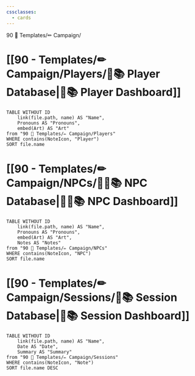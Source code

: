 ```yaml
---
cssclasses:
  - cards
---
```

90 🧩 Templates/✏ Campaign/
# [[90 - Templates/✏ Campaign/Players/🧙📚 Player Database|🧙📚 Player Dashboard]]
```dataview
TABLE WITHOUT ID 
	link(file.path, name) AS "Name", 
	Pronouns AS "Pronouns",
	embed(Art) AS "Art"
from "90 🧩 Templates/✏ Campaign/Players"
WHERE contains(NoteIcon, "Player")
SORT file.name
```

# [[90 - Templates/✏ Campaign/NPCs/👨‍🌾📚 NPC Database|👨‍🌾📚 NPC Dashboard]]
```dataview
TABLE WITHOUT ID 
	link(file.path, name) AS "Name", 
	Pronouns AS "Pronouns",
	embed(Art) AS "Art",
	Notes AS "Notes"
from "90 🧩 Templates/✏ Campaign/NPCs"
WHERE contains(NoteIcon, "NPC")
SORT file.name
```

# [[90 - Templates/✏ Campaign/Sessions/🧻📚 Session Database|🧻📚 Session Dashboard]]
```dataview
TABLE WITHOUT ID 
	link(file.path, name) AS "Name", 
	Date AS "Date",
	Summary AS "Summary"
from "90 🧩 Templates/✏ Campaign/Sessions"
WHERE contains(NoteIcon, "Note")
SORT file.name DESC
```
